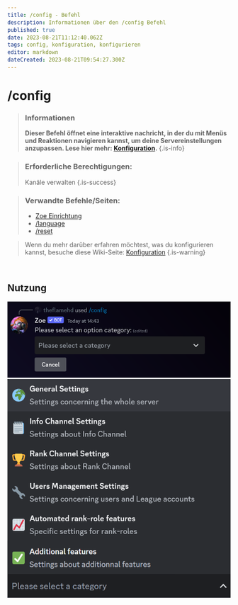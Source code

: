 ```yaml
---
title: /config - Befehl
description: Informationen über den /config Befehl 
published: true
date: 2023-08-21T11:12:40.062Z
tags: config, konfiguration, konfigurieren
editor: markdown
dateCreated: 2023-08-21T09:54:27.300Z
---
```


# /config

>### Informationen
>**Dieser Befehl öffnet eine interaktive nachricht, in der du  mit Menüs und Reaktionen navigieren kannst, um deine Servereinstellungen anzupassen. Lese hier mehr: [Konfiguration](/de/Zoe-Configuration/).**
>{.is-info}

>### Erforderliche Berechtigungen:
>Kanäle verwalten
>{.is-success}

>### Verwandte Befehle/Seiten:
>-   [Zoe Einrichtung](/de/setup/)
>-   [/language](/de/commands/important/language/)
>-   [/reset](/en/commands/important/reset/)

>Wenn du mehr darüber erfahren möchtest, was du konfigurieren kannst, besuche diese Wiki-Seite: [Konfiguration](/de/Zoe-Configuration/)
>{.is-warning}

<br>

## Nutzung

![new_config.png](/new_config.png)
![configuration_choices.png](/configuration_choices.png)